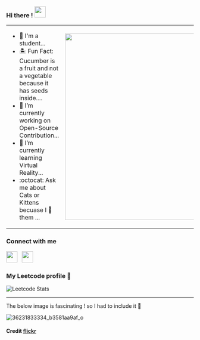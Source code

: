 ### Hi there ! <img src="https://raw.githubusercontent.com/MartinHeinz/MartinHeinz/master/wave.gif" width="30px">

<!--
**shreelakshmijoshi/shreelakshmijoshi** is a ✨ _special_ ✨ repository because its `README.md` (this file) appears on your GitHub profile.

Here are some ideas to get you started:

- 🔭 I’m currently working on ...
- 🌱 I’m currently learning ...
- 👯 I’m looking to collaborate on ...
- 🤔 I’m looking for help with ...
- 💬 Ask me about ...
- 📫 How to reach me: ...
- 😄 Pronouns: ...
- ⚡ Fun fact: ...
-->
<table>
<tr>
<td width="70%">
<ul>
          <li>🌊 I'm a student...</li>
          <li>🏝 Fun Fact: Cucumber is a fruit and not a vegetable because it has seeds inside....</li>
          <li>🔭 I’m currently working on Open-Source Contribution... </li>
          <li>🌱 I’m currently learning Virtual Reality... </li>
          <li>:octocat: Ask me about Cats or Kittens becuase I 💛 them ...  </li>
 </ul>  
</td>
<td width="50%">
 <img src="https://user-images.githubusercontent.com/74366348/156974446-534dea9a-0378-4ada-911b-9028e743e161.png" width="500" />
</td>
</table>
<h3 align="left">Connect with me</h3>
<p align='left'>
<a href="mailto:shreelakshmi.joshi@outlook.com"><img height="30" src="https://raw.githubusercontent.com/iansmathew/iansmathew/master/assets/icon_email.png"></a>&nbsp;&nbsp;
<a href="https://www.linkedin.com/in/shreelakshmi-joshi-a250a61a6/"><img height="30" src="https://raw.githubusercontent.com/iansmathew/iansmathew/master/assets/icon_linkedin.png"></a>&nbsp;&nbsp;
</p>


### My Leetcode profile 🙂 
![Leetcode Stats](https://leetcode.card.workers.dev/?username=Shreelakshmi_M_Joshi)

---
The below image is fascinating ! so I had to include it 🙂

![36231833334_b3581aa9af_o](https://user-images.githubusercontent.com/74366348/156703518-fdef9729-0ea4-4df7-965b-c0745903b324.png)

#### Credit [flickr](https://www.flickr.com/photos/95869671@N08/36231833334)


<!-- 

 - 🌊 I'm a student...
 - 🏝 Fun Fact: Cucumber is a fruit and not a vegetable because it has seeds inside....
 - 🔭 I’m currently working on Open-Source Contribution...
 - 🌱 I’m currently learning Virtual Reality...
 - :octocat: Ask me about Cats or Kittens becuase I 💛 them ...   

  -->
<!-- #### My Leetcode profile 🙂 -->

<!-- ![Leetcode Stats](https://leetcode.card.workers.dev/?username=Shreelakshmi_M_Joshi)
 -->
